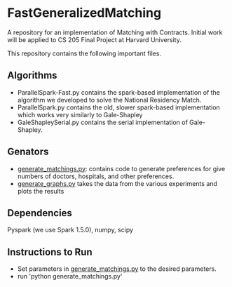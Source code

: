# FastGeneralizedMatching
A repository for an implementation of Matching with Contracts. Initial work will be applied to CS 205 Final Project at Harvard University.

This repository contains the following important files.

## Algorithms
- ParallelSpark-Fast.py contains the spark-based implementation of the algorithm we developed to solve the National Residency Match.
- ParallelSpark.py contains the old, slower spark-based implementation which works very similarly to Gale-Shapley
- GaleShapleySerial.py contains the serial implementation of Gale-Shapley.

## Genators
- [generate_matchings.py](generate_matchings.py): contains code to generate preferences for give numbers of doctors, hospitals, and other preferences.
- [generate_graphs.py](generate_graphs.py) takes the data from the various experiments and plots the results


## Dependencies
Pyspark (we use Spark 1.5.0), numpy, scipy

## Instructions to Run
- Set parameters in [generate_matchings.py](generate_matchings.py) to the desired parameters. 
- run 'python generate_matchings.py'
